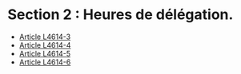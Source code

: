 # Section 2 : Heures de délégation.

* [Article L4614-3](./LEGIARTI000027565610.md)
* [Article L4614-4](./LEGIARTI000006903332.md)
* [Article L4614-5](./LEGIARTI000006903333.md)
* [Article L4614-6](./LEGIARTI000006903334.md)
